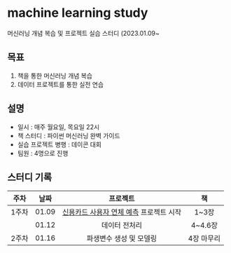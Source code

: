 # machine learning study
머신러닝 개념 복습 및 프로젝트 실습 스터디 (2023.01.09~

## 목표
1. 책을 통한 머신러닝 개념 복습 
2. 데이터 프로젝트를 통한 실전 연습 

## 설명
- 일시 : 매주 월요일, 목요일 22시
- 책 스터디 : 파이썬 머신러닝 완벽 가이드 
- 실습 프로젝트 병행 : 데이콘 대회 
- 팀원 : 4명으로 진행


## 스터디 기록
| 주차  |  날짜   |                                               프로젝트                                               |   책    | 
|:---:|:-----:|:------------------------------------------------------------------------------------------------:|:------:|
| 1주차 | 01.09 | [신용카드 사용자 연체 예측](https://www.dacon.io/competitions/official/235713/overview/description) 프로젝트 시작 |  1~3장  |
|     | 01.12 |                                             데이터 전처리                                              | 4~4.6장 |
| 2주차 | 01.16 |                                                 파생변수 생성 및 모델링                               |4장 마무리       |

